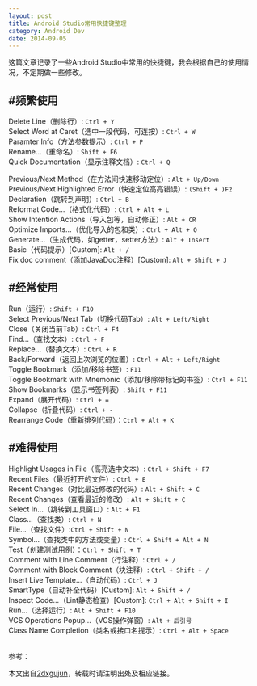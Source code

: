 ```yaml
---
layout: post
title: Android Studio常用快捷键整理
category: Android Dev
date: 2014-09-05
---
```



这篇文章记录了一些Android Studio中常用的快捷键，我会根据自己的使用情况，不定期做一些修改。

#频繁使用
---
Delete Line（删除行）: `Ctrl + Y`<br/>
Select Word at Caret（选中一段代码，可连按）: `Ctrl + W`<br/>
Paramter Info（方法参数提示）: `Ctrl + P`<br/>
Rename...（重命名）: `Shift + F6`<br/>
Quick Documentation（显示注释文档）: `Ctrl + Q`<br/>

<!-- more -->

Previous/Next Method（在方法间快速移动定位）: `Alt + Up/Down`<br/>
Previous/Next Highlighted Error（快速定位高亮错误）: `(Shift + )F2`<br/>
Declaration（跳转到声明）: `Ctrl + B`<br/>
Reformat Code...（格式化代码）: `Ctrl + Alt + L`<br/>
Show Intention Actions（导入包等，自动修正）: `Alt + CR`<br/>
Optimize Imports...（优化导入的包和类）: `Ctrl + Alt + O`<br/>
Generate...（生成代码，如getter，setter方法）: `Alt + Insert`<br/>
Basic（代码提示）[Custom]: `Alt + /`<br/>
Fix doc comment（添加JavaDoc注释）[Custom]: `Alt + Shift + J`<br/>

#经常使用
---
Run（运行）: `Shift + F10`<br/>
Select Previous/Next Tab（切换代码Tab）: `Alt + Left/Right`<br/>
Close（关闭当前Tab）: `Ctrl + F4`<br/>
Find...（查找文本）: `Ctrl + F`<br/>
Replace...（替换文本）: `Ctrl + R`<br/>
Back/Forward（返回上次浏览的位置）: `Ctrl + Alt + Left/Right`<br/>
Toggle Bookmark（添加/移除书签）: `F11`<br/>
Toggle Bookmark with Mnemonic（添加/移除带标记的书签）: `Ctrl + F11`<br/>
Show Bookmarks（显示书签列表）: `Shift + F11`<br/>
Expand（展开代码）: `Ctrl + =`<br/>
Collapse（折叠代码）: `Ctrl + -`<br/>
Rearrange Code（重新排列代码）：`Ctrl + Alt + K`<br/>

#难得使用
---
Highlight Usages in File（高亮选中文本）: `Ctrl + Shift + F7`<br/>
Recent Files（最近打开的文件）: `Ctrl + E`<br/>
Recent Changes（对比最近修改的代码）: `Alt + Shift + C`<br/>
Recent Changes（查看最近的修改）: `Alt + Shift + C`<br/>
Select In...（跳转到工具窗口）: `Alt + F1`<br/>
Class...（查找类）: `Ctrl + N`<br/>
File...（查找文件）:`Ctrl + Shift + N`<br/>
Symbol...（查找类中的方法或变量）: `Ctrl + Shift + Alt + N`<br/>
Test（创建测试用例）：`Ctrl + Shift + T`<br/>
Comment with Line Comment（行注释）: `Ctrl + /`<br/>
Comment with Block Comment（块注释）: `Ctrl + Shift + /`<br/>
Insert Live Template...（自动代码）: `Ctrl + J`<br/>
SmartType（自动补全代码）[Custom]: `Alt + Shift + /`<br/>
Inspect Code...（Lint静态检查）[Custom]: `Ctrl + Alt + Shift + I`<br/>
Run...（选择运行）: `Alt + Shift + F10`<br/>
VCS Operations Popup...（VCS操作弹窗）: `Alt + 后引号`<br/>
Class Name Completion（类名或接口名提示）: `Ctrl + Alt + Space`<br/>


<br/>
参考：

本文出自[2dxgujun](http://github.com/2dxgujun)，转载时请注明出处及相应链接。